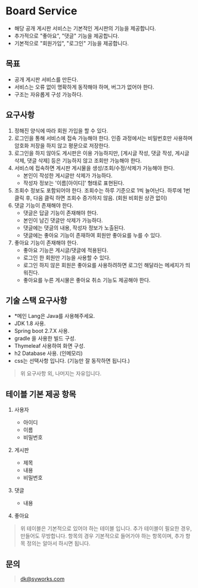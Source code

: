 
# Board Service

- 해당 공개 게시판 서비스는 기본적인 게시판의 기능을 제공합니다.
- 추가적으로 "좋아요", "댓글" 기능을 제공합니다.
- 기본적으로 "회원가입", "로그인" 기능을 제공합니다.

## 목표

- 공개 게시판 서비스를 만든다.
- 서비스는 오류 없이 명확하게 동작해야 하며, 버그가 없어야 한다.
- 구조는 자유롭게 구성 가능하다.

## 요구사항

1. 정해진 양식에 따라 회원 가입을 할 수 있다.
2. 로그인을 통해 서비스에 접속 가능해야 한다. 인증 과정에서는 비밀번호만 사용하며 암호화 저장을 하지 않고 평문으로 저장한다.
3. 로그인을 하지 않아도 게시판은 이용 가능하지만, [게시글 작성, 댓글 작성, 게시글 삭제, 댓글 삭제] 등은 기능하지 않고 조회만 가능해야 한다.
4. 서비스에 접속하면 게시판 게시물을 생성/조회/수정/삭제가 가능해야 한다.
   - 본인이 작성한 게시글만 삭제가 가능하다.
   - 작성자 정보는 '이름[아이디]' 형태로 표현된다.
5. 조회수 정보도 포함되어야 한다. 조회수는 하루 기준으로 1씩 늘어난다. 하루에 1번 클릭 후, 다음 클릭 하면 조회수 증가하지 않음. (회원 비회원 상관 없이)
5. 댓글 기능이 존재해야 한다.
   - 댓글은 답글 기능이 존재해야 한다.
   - 본인이 남긴 댓글만 삭제가 가능하다.
   - 댓글에는 댓글의 내용, 작성자 정보가 노출된다.
   - 댓글에는 좋아요 기능이 존재하여 회원만 좋아요를 누를 수 있다.
7. 좋아요 기능이 존재해야 한다.
   - 좋아요 기능은 게시글/댓글에 적용된다.
   - 로그인 한 회원만 기능을 사용할 수 있다.
   - 로그인 하지 않은 회원은 좋아요를 사용하려하면 로그인 해달라는 메세지가 띄워진다.
   - 좋아요를 누른 게시물은 좋아요 취소 기능도 제공해야 한다.

## 기술 스택 요구사항

- *메인 Lang은 Java를 사용해주세요.
- JDK 1.8 사용.
- Spring boot 2.7.X 사용.
- gradle 을 사용한 빌드 구성.
- Thymeleaf 사용하여 화면 구성.
- h2 Database 사용. (인메모리)
- css는 선택사항 입니다. (기능만 잘 동작하면 됩니다.)

> 위 요구사항 외, 나머지는 자유입니다.

## 테이블 기본 제공 항목

1. 사용자
   - 아이디
   - 이름
   - 비밀번호
2. 게시판
   - 제목
   - 내용
   - 비밀번호

3. 댓글
   - 내용
4. 좋아요

> 위 테이블은 기본적으로 있어야 하는 테이블 입니다. 추가 테이블이 필요한 경우, 만들어도 무방합니다.
> 항목의 경우 기본적으로 들어가야 하는 항목이며, 추가 항목 정의는 알아서 하시면 됩니다.


## 문의
> dk@syworks.com


